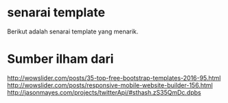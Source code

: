 # senarai template
Berikut adalah senarai template yang menarik.

# Sumber ilham dari 
http://wowslider.com/posts/35-top-free-bootstrap-templates-2016-95.html
http://wowslider.com/posts/responsive-mobile-website-builder-156.html
http://jasonmayes.com/projects/twitterApi/#sthash.zS35QmDc.dpbs

